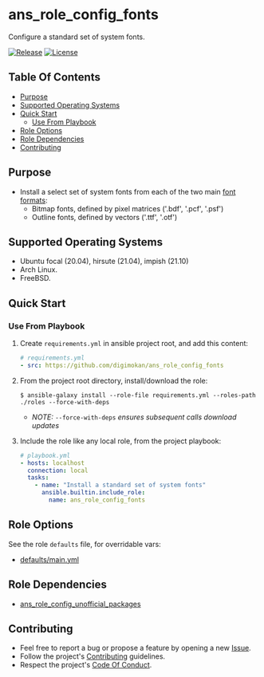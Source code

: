 # ans_role_config_fonts

Configure a standard set of system fonts.

[![Release](https://img.shields.io/github/release/digimokan/ans_role_config_fonts.svg?label=release)](https://github.com/digimokan/ans_role_config_fonts/releases/latest "Latest Release Notes")
[![License](https://img.shields.io/badge/license-MIT-blue.svg?label=license)](LICENSE.md "Project License")

## Table Of Contents

* [Purpose](#purpose)
* [Supported Operating Systems](#supported-operating-systems)
* [Quick Start](#quick-start)
    * [Use From Playbook](#use-from-playbook)
* [Role Options](#role-options)
* [Role Dependencies](#role-dependencies)
* [Contributing](#contributing)

## Purpose

* Install a select set of system fonts from each of the two main
  [font formats](https://wiki.archlinux.org/index.php/Fonts#Font_formats):
    * Bitmap fonts, defined by pixel matrices ('.bdf', '.pcf', '.psf')
    * Outline fonts, defined by vectors ('.ttf', '.otf')

## Supported Operating Systems

* Ubuntu focal (20.04), hirsute (21.04), impish (21.10)
* Arch Linux.
* FreeBSD.

## Quick Start

### Use From Playbook

1. Create `requirements.yml` in ansible project root, and add this content:

   ```yaml
   # requirements.yml
   - src: https://github.com/digimokan/ans_role_config_fonts
   ```

2. From the project root directory, install/download the role:

   ```shell
   $ ansible-galaxy install --role-file requirements.yml --roles-path ./roles --force-with-deps
   ```

   * _NOTE:_ `--force-with-deps` _ensures subsequent calls download updates_

3. Include the role like any local role, from the project playbook:

   ```yaml
   # playbook.yml
   - hosts: localhost
     connection: local
     tasks:
       - name: "Install a standard set of system fonts"
         ansible.builtin.include_role:
           name: ans_role_config_fonts
   ```

## Role Options

See the role `defaults` file, for overridable vars:

  * [defaults/main.yml](../defaults/main.yml)

## Role Dependencies

* [ans_role_config_unofficial_packages](https://github.com/digimokan/ans_role_config_unofficial_packages)

## Contributing

* Feel free to report a bug or propose a feature by opening a new
  [Issue](https://github.com/digimokan/ans_role_config_fonts/issues).
* Follow the project's [Contributing](CONTRIBUTING.md) guidelines.
* Respect the project's [Code Of Conduct](CODE_OF_CONDUCT.md).

